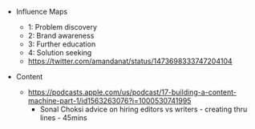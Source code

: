 - Influence Maps

  - 1: Problem discovery
  - 2: Brand awareness
  - 3: Further education
  - 4: Solution seeking
  - https://twitter.com/amandanat/status/1473698333747204104

- Content
  - https://podcasts.apple.com/us/podcast/17-building-a-content-machine-part-1/id1563263076?i=1000530741995
    - Sonal Choksi advice on hiring editors vs writers - creating thru lines - 45mins
